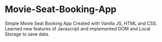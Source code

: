# Movie-Seat-Booking-App
Simple Movie Seat Booking App Created with Vanilla JS, HTML and CSS.
Learned new features of Javascript and implemented DOM and Local Storage to save data.
